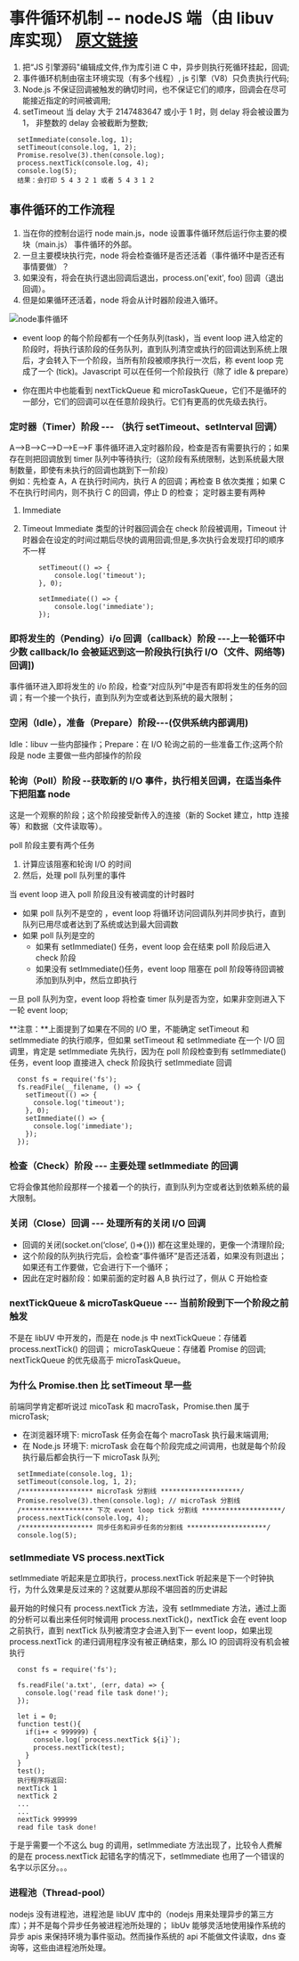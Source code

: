 # 事件循环机制 -- nodeJS 端（由 libuv 库实现） [原文链接](https://zhuanlan.zhihu.com/p/35918797)

1. 把“JS 引擎源码"编辑成文件,作为库引进 C 中，异步则执行死循环挂起，回调;
2. 事件循环机制由宿主环境实现（有多个线程）, js 引擎（V8）只负责执行代码;
3. Node.js 不保证回调被触发的确切时间，也不保证它们的顺序，回调会在尽可能接近指定的时间被调用;
4. setTimeout 当 delay 大于 2147483647 或小于 1 时，则 delay 将会被设置为 1， 非整数的 delay 会被截断为整数;

```代码
  setImmediate(console.log, 1);
  setTimeout(console.log, 1, 2);
  Promise.resolve(3).then(console.log);
  process.nextTick(console.log, 4);
  console.log(5);
  结果：会打印 5 4 3 2 1 或者 5 4 3 1 2
```

## 事件循环的工作流程

1. 当在你的控制台运行 node main.js，node 设置事件循环然后运行你主要的模块（main.js） 事件循环的外部。
2. 一旦主要模块执行完，node 将会检查循环是否还活着（事件循环中是否还有事情要做）？
3. 如果没有，将会在执行退出回调后退出，process.on('exit', foo) 回调（退出回调）。
4. 但是如果循环还活着，node 将会从计时器阶段进入循环。

![node事件循环](./img/nodeEventLoop.jpg)

- event loop 的每个阶段都有一个任务队列(task)，当 event loop 进入给定的阶段时，将执行该阶段的任务队列，直到队列清空或执行的回调达到系统上限后，才会转入下一个阶段，当所有阶段被顺序执行一次后，称 event loop 完成了一个 (tick)。Javascript 可以在任何一个阶段执行（除了 idle & prepare）

- 你在图片中也能看到 nextTickQueue 和 microTaskQueue，它们不是循环的一部分，它们的回调可以在任意阶段执行。它们有更高的优先级去执行。

### 定时器（Timer）阶段 --- （执行 setTimeout、setInterval 回调）

A-->B-->C-->D-->E-->F
事件循环进入定时器阶段，检查是否有需要执行的；如果存在则把回调放到 timer 队列中等待执行;（这阶段有系统限制，达到系统最大限制数量，即使有未执行的回调也跳到下一阶段）  
例如：先检查 A，A 在执行时间内，执行 A 的回调；再检查 B 依次类推；如果 C 不在执行时间内，则不执行 C 的回调，停止 D 的检查；
定时器主要有两种

1. Immediate
2. Timeout
   Immediate 类型的计时器回调会在 check 阶段被调用，Timeout 计时器会在设定的时间过期后尽快的调用回调;但是,多次执行会发现打印的顺序不一样

   ```代码
       setTimeout(() => {
           console.log('timeout');
       }, 0);

       setImmediate(() => {
           console.log('immediate');
       });
   ```

### 即将发生的（Pending）i/o 回调（callback）阶段 ---上一轮循环中少数 callback/Io 会被延迟到这一阶段执行[执行 I/O（文件、网络等) 回调])

事件循环进入即将发生的 i/o 阶段，检查“对应队列”中是否有即将发生的任务的回调；有一个接一个执行，直到队列为空或者达到系统的最大限制；

### 空闲（Idle），准备（Prepare）阶段---(仅供系统内部调用)

Idle：libuv 一些内部操作；Prepare：在 I/O 轮询之前的一些准备工作;这两个阶段是 node 主要做一些内部操作的阶段

### 轮询（Poll）阶段 --获取新的 I/O 事件，执行相关回调，在适当条件下把阻塞 node

这是一个观察的阶段；这个阶段接受新传入的连接（新的 Socket 建立，http 连接等）和数据（文件读取等）。

poll 阶段主要有两个任务

1. 计算应该阻塞和轮询 I/O 的时间
2. 然后，处理 poll 队列里的事件

当 event loop 进入 poll 阶段且没有被调度的计时器时

- 如果 poll 队列不是空的 ，event loop 将循环访问回调队列并同步执行，直到队列已用尽或者达到了系统或达到最大回调数
- 如果 poll 队列是空的
  - 如果有 setImmediate() 任务，event loop 会在结束 poll 阶段后进入 check 阶段
  - 如果没有 setImmediate()任务，event loop 阻塞在 poll 阶段等待回调被添加到队列中，然后立即执行

一旦 poll 队列为空，event loop 将检查 timer 队列是否为空，如果非空则进入下一轮 event loop;

**注意：**上面提到了如果在不同的 I/O 里，不能确定 setTimeout 和 setImmediate 的执行顺序，但如果 setTimeout 和 setImmediate 在一个 I/O 回调里，肯定是 setImmediate 先执行，因为在 poll 阶段检查到有 setImmediate() 任务，event loop 直接进入 check 阶段执行 setImmediate 回调

```代码
  const fs = require('fs');
  fs.readFile(__filename, () => {
    setTimeout(() => {
      console.log('timeout');
    }, 0);
    setImmediate(() => {
      console.log('immediate');
    });
  });
```

### 检查（Check）阶段 --- 主要处理 setImmediate 的回调

它将会像其他阶段那样一个接着一个的执行，直到队列为空或者达到依赖系统的最大限制。

### 关闭（Close）回调 --- 处理所有的关闭 I/O 回调

- 回调的关闭(socket.on(‘close’, ()=>{})) 都在这里处理的，更像一个清理阶段;
- 这个阶段的队列执行完后，会检查“事件循环”是否还活着，如果没有则退出；如果还有工作要做，它会进行下一个循环；
- 因此在定时器阶段：如果前面的定时器 A,B 执行过了，侧从 C 开始检查

### nextTickQueue & microTaskQueue --- 当前阶段到下一个阶段之前 触发

不是在 libUV 中开发的，而是在 node.js 中
nextTickQueue：存储着 process.nextTick() 的回调；
microTaskQueue：存储着 Promise 的回调;
nextTickQueue 的优先级高于 microTaskQueue。

### 为什么 Promise.then 比 setTimeout 早一些

前端同学肯定都听说过 micoTask 和 macroTask，Promise.then 属于 microTask;

- 在浏览器环境下: microTask 任务会在每个 macroTask 执行最末端调用;
- 在 Node.js 环境下: microTask 会在每个阶段完成之间调用，也就是每个阶段执行最后都会执行一下 microTask 队列;

```代码
  setImmediate(console.log, 1);
  setTimeout(console.log, 1, 2);
  /****************** microTask 分割线 ********************/
  Promise.resolve(3).then(console.log); // microTask 分割线
  /****************** 下次 event loop tick 分割线 ********************/
  process.nextTick(console.log, 4);
  /****************** 同步任务和异步任务的分割线 ********************/
  console.log(5);
```

### setImmediate VS process.nextTick

setImmediate 听起来是立即执行，process.nextTick 听起来是下一个时钟执行，为什么效果是反过来的？这就要从那段不堪回首的历史讲起

最开始的时候只有 process.nextTick 方法，没有 setImmediate 方法，通过上面的分析可以看出来任何时候调用 process.nextTick()，nextTick 会在 event loop 之前执行，直到 nextTick 队列被清空才会进入到下一 event loop，如果出现 process.nextTick 的递归调用程序没有被正确结束，那么 IO 的回调将没有机会被执行

```代码
  const fs = require('fs');

  fs.readFile('a.txt', (err, data) => {
    console.log('read file task done!');
  });

  let i = 0;
  function test(){
    if(i++ < 999999) {
      console.log(`process.nextTick ${i}`);
      process.nextTick(test);
    }
  }
  test();
  执行程序将返回:
  nextTick 1
  nextTick 2
  ...
  ...
  nextTick 999999
  read file task done!

```

于是乎需要一个不这么 bug 的调用，setImmediate 方法出现了，比较令人费解的是在 process.nextTick 起错名字的情况下，setImmediate 也用了一个错误的名字以示区分。。。

### 进程池（Thread-pool）

nodejs 没有进程池，进程池是 libUV 库中的（nodejs 用来处理异步的第三方库）；并不是每个异步任务被进程池所处理的；
libUv 能够灵活地使用操作系统的异步 apis 来保持环境为事件驱动。然而操作系统的 api 不能做文件读取，dns 查询等，这些由进程池所处理。
